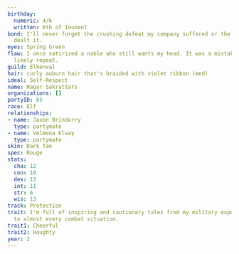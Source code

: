 ```yaml
---
birthday:
  numeric: 4/6
  written: 6th of Iounent
bond: I'll never forget the crushing defeat my company suffered or the enemies who
  dealt it.
eyes: Spring Green
flaw: I once satirized a noble who still wants my head. It was a mistake that I will
  likely repeat.
guild: Elkenval
hair: curly auburn hair that's braided with violet ribbon (med)
ideal: Self-Respect
name: Hagar Sakrattars
organizations: []
partyID: 85
race: Elf
relationships:
- name: Jaxon Brindarry
  type: partymate
- name: Velmona Elway
  type: partymate
skin: Dark Tan
spec: Rouge
stats:
  cha: 12
  con: 10
  dex: 13
  int: 11
  str: 6
  wis: 13
track: Protection
trait: I'm full of inspiring and cautionary tales from my military experience relevant
  to almost every combat situation.
trait1: Cheerful
trait2: Haughty
year: 2
---
```

